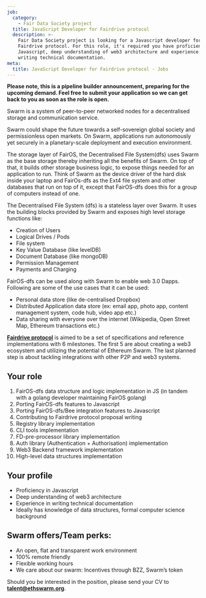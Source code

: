 ```yaml
---
job:
  category:
    - Fair Data Society project
  title: JavaScript Developer for Fairdrive protocol
  description: >-
    Fair Data Society project is looking for a Javascript developer for
    Fairdrive protocol. For this role, it's required you have proficiency in
    Javascript, deep understanding of web3 architecture and experience in
    writing technical documentation.
meta:
  title: JavaScript Developer for Fairdrive protocol - Jobs
---
```


**Please note, this is a pipeline builder announcement, preparing for the upcoming demand. Feel free to submit your application so we can get back to you as soon as the role is open.**

Swarm is a system of peer-to-peer networked nodes for a decentralised storage and communication service.

Swarm could shape the future towards a self-sovereign global society and permissionless open markets. On Swarm, applications run autonomously yet securely in a planetary-scale deployment and execution environment.

The storage layer of FairOS, the Decentralised File System(dfs) uses Swarm as the base storage thereby inheriting all the benefits of Swarm. On top of that, it builds other storage business logic, to expose things needed for an application to run. Think of Swarm as the device driver of the hard disk inside your laptop and FairOs-dfs as the Ext4 file system and other databases that run on top of it, except that FairOS-dfs does this for a group of computers instead of one.

The Decentralised File System (dfs) is a stateless layer over Swarm. It uses the building blocks provided by Swarm and exposes high level storage functions like:

* Creation of Users
* Logical Drives / Pods
* File system
* Key Value Database (like levelDB)
* Document Database (like mongoDB)
* Permission Management
* Payments and Charging

FairOS-dfs can be used along with Swarm to enable web 3.0 Dapps. Following are some of the use cases that it can be used:

* Personal data store (like de-centralised Dropbox)
* Distributed Application data store (ex: email app, photo app, content management system, code hub, video app etc.)
* Data sharing with everyone over the internet (Wikipedia, Open Street Map, Ethereum transactions etc.)

**[Fairdrive protocol](https://github.com/fairDataSociety/FIPs/blob/master/text/0001-fdp-roadmap.md)** is aimed to be a set of specifications and reference implementations with 6 milestones. The first 5 are about creating a web3 ecosystem and utilizing the potential of Ethereum Swarm. The last planned step is about tackling integrations with other P2P and web3 systems.

## Your role

1. FairOS-dfs data structure and logic implementation in JS (in tandem with a golang developer maintaining FairOS golang)
2. Porting FairOS-dfs features to Javascript
3. Porting FairOS-dfs/Bee integration features to Javascript
4. Contributing to Fairdrive protocol proposal writing
5. Registry library implementation
6. CLI tools implementation
7. FD-pre-processor library implementation
8. Auth library (Authentication + Authorisation) implementation
9. Web3 Backend framework implementation
10. High-level data structures implementation

## Your profile

* Proficiency in Javascript
* Deep understanding of web3 architecture
* Experience in writing technical documentation
* Ideally has knowledge of data structures, formal computer science background

## Swarm offers/Team perks:

* An open, flat and transparent work environment
* 100% remote friendly
* Flexible working hours
* We care about our swarm: Incentives through BZZ, Swarm’s token

Should you be interested in the position, please send your CV to **[talent@ethswarm.org](mailto:talent@ethswarm.org)**.
